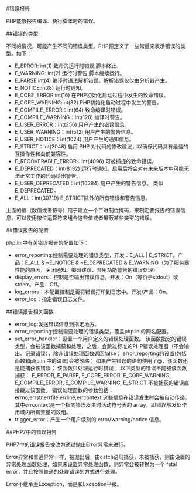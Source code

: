 #错误报告

PHP能够报告编译、执行脚本时的错误。

##错误的类型

不同的情况，可能产生不同的错误类型。PHP预定义了一些常量来表示错误的类型。如下：

- E_ERROR: int(1) 致命的运行时错误,脚本终止.
- E_WARNING: int(2) 运行时警告,脚本继续运行。
- E_PARSE:int(4) 编译时语法解析错误。解析错误仅仅由分析器产生。
- E_NOTICE:int(8) 运行时通知。
- E_CORE_ERROR:int(16) 在PHP初始化启动过程中发生的致命错误。
- E_CORE_WARNING:int(32) PHP初始化启动过程中发生的警告。
- E_COMPILE_ERROR：int(64) 致命编译时错误。
- E_COMPILE_WARNING：int(128) 编译时警告。
- E_USER_ERROR：int(256) 用户产生的错误信息。
- E_USER_WARNING：int(512) 用户产生的警告信息。
- E_USER_NOTICE：int(1024) 用户产生的通知信息。
- E_STRICT：int(2048) 启用 PHP 对代码的修改建议，以确保代码具有最佳的互操作性和向前兼容性。
- E_RECOVERABLE_ERROR：int(4096) 可被捕捉的致命错误。
- E_DEPRECATED：int(8192) 运行时通知。启用后将会对在未来版本中可能无法正常工作的代码给出警告。
- E_USER_DEPRECATED：int(16384) 用户产生的警告信息。 类似E_DEPRECATED。
- E_ALL：int(30719) E_STRICT除外的所有错误和警告信息。

上面的值（数值或者符号）用于建立一个二进制位掩码，来制定要报告的错误信息。可以使用按位运算符来组合这些值或者屏蔽某些类型的错误。

##错误报告的配置

php.ini中有关错误报告的配置如下：

- error_reporting:控制需要处理的错误类型，开发：E_ALL | E_STRICT。产品：E_ALL & ~E_NOTICE & ~E_DEPRECATED & E_WARNING（为了服务器性能的原因，关闭通知、编码建议、弃用功能警告的错误处理）
- display_errors：控制是否输出错误信息。开发：On（等价于stdout）或stderr。产品：Off。
- log_errors：本配置控制是否将错误打印到日志中。开发/产品：On。
- error_log：指定错误日志文件。

##错误报告相关函数

- error_log:发送错误信息到指定地方。
- error_reporting:控制需要处理的错误类型，覆盖php.ini的同名配置。
- set_error_handler：设置一个用户定义的错误处理函数。
该函数指定的错误类型，会被该函数捕获和处理，之后，会跳过标准的PHP错误处理器（不会输出、记录错误），除非错误处理函数返回false；
error_reporting的设置(包括函数和php.ini中的设置)会被忽略；
如果产生错误的语句使用了@，该函数还是能捕获该错误；
该函数只处理运行时错误；
以下类型的错误不能被该函数捕获：
E_ERROR, E_PARSE, E_CORE_ERROR, E_CORE_WARNING, E_COMPILE_ERROR, E_COMPILE_WARNING, E_STRICT.不被捕获的错误直接跳过该函数。
错误处理函数的参数包括：errno,errstr,errfile,errline,errcontext.这些信息在错误发生时会被自动传递。其中errcontext是一个指向错误发生时活动符号表的 array，即错误触发处作用域内所有变量的数组。
- trigger_error：产生一个用户级别的 error/warning/notice 信息。

##PHP7中的错误报告

PHP7中的错误报告被改为通过抛出Error异常来进行。

Error异常和普通异常一样，被抛出后，由catch语句捕获，未被捕获，则由设置的异常处理函数处理，如果未设置异常处理函数，则异常会被转换为一个 fatal error，并且按照普通的处理错误的方式进行处理。

Error不继承至Exception，而是和Exception平级。





